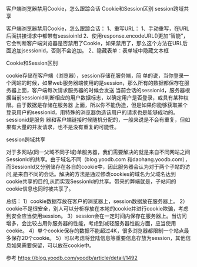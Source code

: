 客户端浏览器禁用Cookie，怎么跟踪会话
Cookie和Session区别
session跨域共享




客户端浏览器禁用Cookie，怎么跟踪会话：
1、重写URL：
    1、手动重写，在URL后面拼接请求中都带有sessioinId
    2、使用response.encodeURL()更加“智能”，它会判断客户端浏览器是否禁用了Cookie，如果禁用了，那么这个方法在URL后面追加jsessionid，否则不会追加。
2、隐藏表单：表单域中隐藏文本框



Cookie和Session区别

cookie存储在客户端（浏览器），session存储在服务端，简 单的说，当你登录一个网站的时候，如果web服务器端使用的是session，那么所有的数据都保存在服务器上面，客户端每次请求服务器的时候会发送 当前会话的sessionid，服务器根据当前sessionid判断相应的用户数据标志，以确定用户是否登录，或具有某种权限。由于数据是存储在服务器 上面，所以你不能伪造，但是如果你能够获取某个登录用户的sessionid，用特殊的浏览器伪造该用户的请求也是能够成功的。sessionid是服务 器和客户端链接时候随机分配的，一般来说是不会有重复，但如果有大量的并发请求，也不是没有重复的可能性。



session跨域共享

对于多网站(同一父域不同子域)单服务器，我们需要解决的就是来自不同网站之间SessionId的共享。由于域名不同（blog.yoodb.com 和daohang.yoodb.com），而SessionId又分别储存在各自的cookie中，因此服务器会认为对于两个子站的访问,是来自不同的会话。解决的方法是通过修改cookies的域名为父域名达到cookie共享的目的,从而实现SessionId的共享。带来的弊端就是，子站间的cookie信息也同时被共享了。



总结：
1）cookie数据存放在客户的浏览器上，session数据放在服务器上。
2）cookie不是很安全，别人可以分析存放在本地的cookie并进行cookie欺骗，考虑到安全应当使用session。
3）session会在一定时间内保存在服务器上。当访问增多，会比较占用你服务器的性能，考虑到减轻服务器性能方面，应当使用cookie。
4）单个cookie保存的数据不能超过4K，很多浏览器都限制一个站点最多保存20个cookie。
5）可以考虑将登陆信息等重要信息存放为session，其他信息如果需要保留，可以放在cookie中。



参考
https://blog.yoodb.com/yoodb/article/detail/1492





